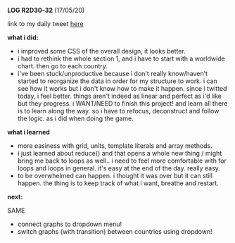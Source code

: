 **LOG R2D30-32** (17/05/20)

link to my daily tweet [here](https://twitter.com/Nightcoder2/status/1261912923305316352)


**what i did:**

- i improved some CSS of the overall design, it looks better.
- i had to rethink the whole section 1, and i have to start with a worldwide chart. then go to each country.
- i've been stuck/unproductive because i don't really know/haven't started to reorganize the data in order for my structure to work.
i can see how it works but i don't know how to make it happen.
since i twitted today, i feel better. things aren't indeed as linear and perfect as i'd like but they progress. i WANT/NEED to finish this project! and learn all there is to learn along the way.
so i have to refocus, deconstruct and follow the logic. as i did when doing the game.


**what i learned**

- more easiness with grid, units, template literals and array methods.
- i just learned about reduce() and that opens a whole new thing / might bring me back to loops as well.. i need to feel more comfortable with for loops and loops in general. it's easy at the end of the day. really easy.
- to be overwhelmed can happen. i thought it was over but it can still happen. the thing is to keep track of what i want, breathe and restart.

**next:**

SAME

- connect graphs to dropdown menu!
- switch graphs (with transition) between countries using dropdown!
